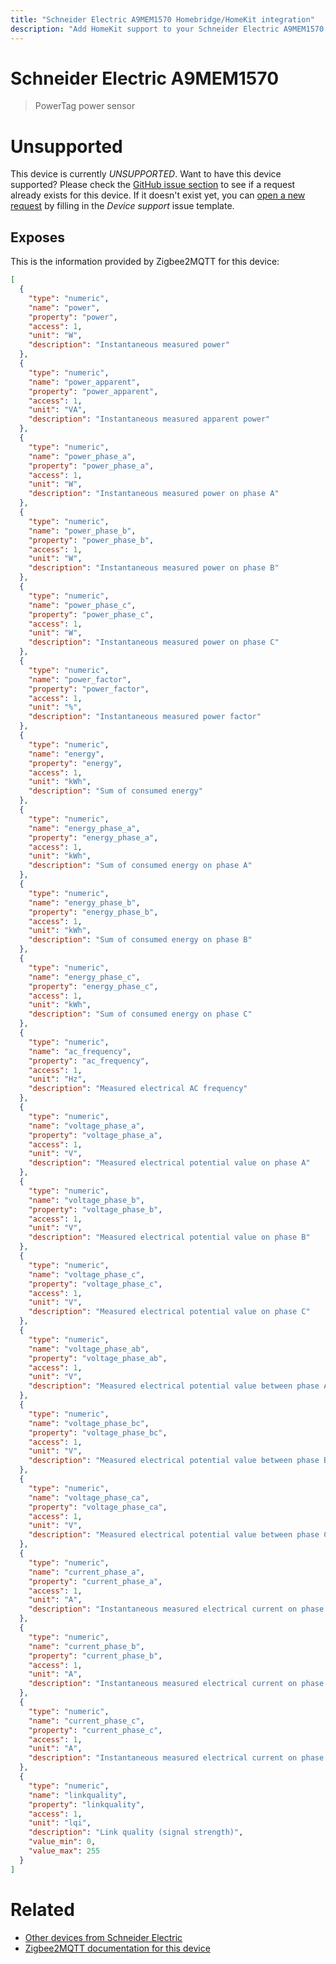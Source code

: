 ```yaml
---
title: "Schneider Electric A9MEM1570 Homebridge/HomeKit integration"
description: "Add HomeKit support to your Schneider Electric A9MEM1570, using Homebridge, Zigbee2MQTT and homebridge-z2m."
---
```

<!---
This file has been GENERATED using src/docgen/docgen.ts
DO NOT EDIT THIS FILE MANUALLY!
-->
# Schneider Electric A9MEM1570
> PowerTag power sensor


# Unsupported

This device is currently *UNSUPPORTED*.
Want to have this device supported? Please check the [GitHub issue section](https://github.com/itavero/homebridge-z2m/issues?q=A9MEM1570) to see if a request already exists for this device.
If it doesn't exist yet, you can [open a new request](https://github.com/itavero/homebridge-z2m/issues/new?assignees=&labels=enhancement&template=device_support.md&title=%5BDevice%5D+Schneider%20Electric+A9MEM1570) by filling in the _Device support_ issue template.

## Exposes

This is the information provided by Zigbee2MQTT for this device:

```json
[
  {
    "type": "numeric",
    "name": "power",
    "property": "power",
    "access": 1,
    "unit": "W",
    "description": "Instantaneous measured power"
  },
  {
    "type": "numeric",
    "name": "power_apparent",
    "property": "power_apparent",
    "access": 1,
    "unit": "VA",
    "description": "Instantaneous measured apparent power"
  },
  {
    "type": "numeric",
    "name": "power_phase_a",
    "property": "power_phase_a",
    "access": 1,
    "unit": "W",
    "description": "Instantaneous measured power on phase A"
  },
  {
    "type": "numeric",
    "name": "power_phase_b",
    "property": "power_phase_b",
    "access": 1,
    "unit": "W",
    "description": "Instantaneous measured power on phase B"
  },
  {
    "type": "numeric",
    "name": "power_phase_c",
    "property": "power_phase_c",
    "access": 1,
    "unit": "W",
    "description": "Instantaneous measured power on phase C"
  },
  {
    "type": "numeric",
    "name": "power_factor",
    "property": "power_factor",
    "access": 1,
    "unit": "%",
    "description": "Instantaneous measured power factor"
  },
  {
    "type": "numeric",
    "name": "energy",
    "property": "energy",
    "access": 1,
    "unit": "kWh",
    "description": "Sum of consumed energy"
  },
  {
    "type": "numeric",
    "name": "energy_phase_a",
    "property": "energy_phase_a",
    "access": 1,
    "unit": "kWh",
    "description": "Sum of consumed energy on phase A"
  },
  {
    "type": "numeric",
    "name": "energy_phase_b",
    "property": "energy_phase_b",
    "access": 1,
    "unit": "kWh",
    "description": "Sum of consumed energy on phase B"
  },
  {
    "type": "numeric",
    "name": "energy_phase_c",
    "property": "energy_phase_c",
    "access": 1,
    "unit": "kWh",
    "description": "Sum of consumed energy on phase C"
  },
  {
    "type": "numeric",
    "name": "ac_frequency",
    "property": "ac_frequency",
    "access": 1,
    "unit": "Hz",
    "description": "Measured electrical AC frequency"
  },
  {
    "type": "numeric",
    "name": "voltage_phase_a",
    "property": "voltage_phase_a",
    "access": 1,
    "unit": "V",
    "description": "Measured electrical potential value on phase A"
  },
  {
    "type": "numeric",
    "name": "voltage_phase_b",
    "property": "voltage_phase_b",
    "access": 1,
    "unit": "V",
    "description": "Measured electrical potential value on phase B"
  },
  {
    "type": "numeric",
    "name": "voltage_phase_c",
    "property": "voltage_phase_c",
    "access": 1,
    "unit": "V",
    "description": "Measured electrical potential value on phase C"
  },
  {
    "type": "numeric",
    "name": "voltage_phase_ab",
    "property": "voltage_phase_ab",
    "access": 1,
    "unit": "V",
    "description": "Measured electrical potential value between phase A and B"
  },
  {
    "type": "numeric",
    "name": "voltage_phase_bc",
    "property": "voltage_phase_bc",
    "access": 1,
    "unit": "V",
    "description": "Measured electrical potential value between phase B and C"
  },
  {
    "type": "numeric",
    "name": "voltage_phase_ca",
    "property": "voltage_phase_ca",
    "access": 1,
    "unit": "V",
    "description": "Measured electrical potential value between phase C and A"
  },
  {
    "type": "numeric",
    "name": "current_phase_a",
    "property": "current_phase_a",
    "access": 1,
    "unit": "A",
    "description": "Instantaneous measured electrical current on phase A"
  },
  {
    "type": "numeric",
    "name": "current_phase_b",
    "property": "current_phase_b",
    "access": 1,
    "unit": "A",
    "description": "Instantaneous measured electrical current on phase B"
  },
  {
    "type": "numeric",
    "name": "current_phase_c",
    "property": "current_phase_c",
    "access": 1,
    "unit": "A",
    "description": "Instantaneous measured electrical current on phase C"
  },
  {
    "type": "numeric",
    "name": "linkquality",
    "property": "linkquality",
    "access": 1,
    "unit": "lqi",
    "description": "Link quality (signal strength)",
    "value_min": 0,
    "value_max": 255
  }
]
```

# Related
* [Other devices from Schneider Electric](../index.md#schneider_electric)
* [Zigbee2MQTT documentation for this device](https://www.zigbee2mqtt.io/devices/A9MEM1570.html)